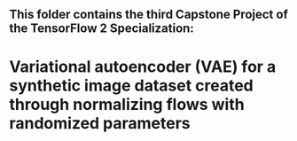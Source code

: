 ## This folder contains the third Capstone Project of the TensorFlow 2 Specialization:

# Variational autoencoder (VAE) for a synthetic image dataset created through normalizing flows with randomized parameters
